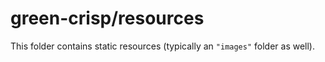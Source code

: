 # green-crisp/resources

This folder contains static resources (typically an `"images"` folder as well).
